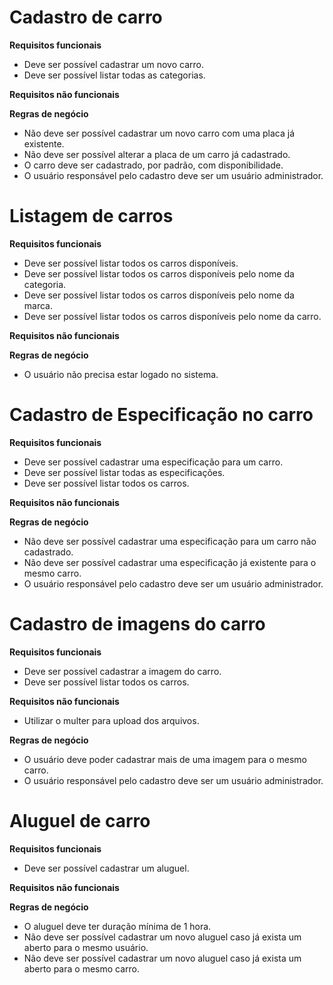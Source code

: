 # Cadastro de carro

**Requisitos funcionais**

- Deve ser possível cadastrar um novo carro.
- Deve ser possível listar todas as categorias.

**Requisitos não funcionais**

**Regras de negócio**

- Não deve ser possível cadastrar um novo carro com uma placa já existente.
- Não deve ser possível alterar a placa de um carro já cadastrado.
- O carro deve ser cadastrado, por padrão, com disponibilidade.
- O usuário responsável pelo cadastro deve ser um usuário administrador.


# Listagem de carros

**Requisitos funcionais**

- Deve ser possível listar todos os carros disponíveis.
- Deve ser possível listar todos os carros disponíveis pelo nome da categoria.
- Deve ser possível listar todos os carros disponíveis pelo nome da marca.
- Deve ser possível listar todos os carros disponíveis pelo nome da carro.

**Requisitos não funcionais**

**Regras de negócio**

- O usuário não precisa estar logado no sistema.


# Cadastro de Especificação no carro

**Requisitos funcionais**

- Deve ser possível cadastrar uma especificação para um carro.
- Deve ser possível listar todas as especificações.
- Deve ser possível listar todos os carros.

**Requisitos não funcionais**

**Regras de negócio**

- Não deve ser possível cadastrar uma especificação para um carro não cadastrado.
- Não deve ser possível cadastrar uma especificação já existente para o mesmo carro.
- O usuário responsável pelo cadastro deve ser um usuário administrador.


# Cadastro de imagens do carro

**Requisitos funcionais**

- Deve ser possível cadastrar a imagem do carro.
- Deve ser possível listar todos os carros.

**Requisitos não funcionais**

- Utilizar o multer para upload dos arquivos.

**Regras de negócio**

- O usuário deve poder cadastrar mais de uma imagem para o mesmo carro.
- O usuário responsável pelo cadastro deve ser um usuário administrador.


# Aluguel de carro

**Requisitos funcionais**

- Deve ser possível cadastrar um aluguel.

**Requisitos não funcionais**


**Regras de negócio**

- O aluguel deve ter duração mínima de 1 hora.
- Não deve ser possível cadastrar um novo aluguel caso já exista um aberto para o mesmo usuário.
- Não deve ser possível cadastrar um novo aluguel caso já exista um aberto para o mesmo carro.
